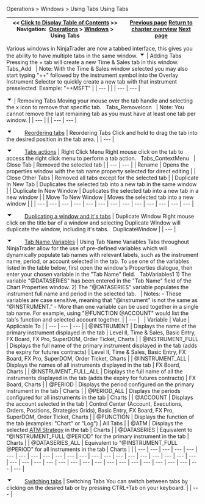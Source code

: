 ﻿
Operations > Windows > Using Tabs
Using Tabs

| << [Click to Display Table of Contents](using_tabs.md) >> **Navigation:**     [Operations](operations.md) > [Windows](window_tabs.md) > Using Tabs | [Previous page](instrument_overlay_selector.md) [Return to chapter overview](window_tabs.md) [Next page](sharing_content.md) |
| --- | --- |
Various windows in NinjaTrader are now a tabbed interface, this gives you the ability to have multiple tabs in the same window.
![tog_minus](tog_minus.gif)
| Adding Tabs Pressing the + tab will create a new Time & Sales tab in this window.   Tabs_Add     | Note: With the Time & Sales window selected you may also start typing "++" followed by the instrument symbol into the Overlay Instrument Selector to quickly create a new tab with that instrument preselected. Example: "++MSFT" | | --- | |
| --- | --- |

![tog_minus](tog_minus.gif)
| Removing Tabs Moving your mouse over the tab handle and selecting the x icon to remove that specific tab.   Tabs_RemoveIcon     | Note: You cannot remove the last remaining tab as you must have at least one tab per window. | | --- | |
| --- | --- |

![tog_minus](tog_minus.gif)        [Reordering tabs](javascript:HMToggle('toggle','ReorderingTabs','ReorderingTabs_ICON'))
| Reordering Tabs Click and hold to drag the tab into the desired position in the tab area. |
| --- |

![tog_minus](tog_minus.gif)        [Tabs actions](javascript:HMToggle('toggle','TabsActions','TabsActions_ICON'))
| Right Click Menu Right mouse click on the tab to access the right click menu to perform a tab action.   Tabs_ContextMenu     | Close Tab | Removed the selected tab | | --- | --- | | Rename | Opens the properties window with the tab name property selected for direct editing | | Close Other Tabs | Removed all tabs except for the selected tab | | Duplicate In New Tab | Duplicates the selected tab into a new tab in the same window | | Duplicate In New Window | Duplicates the selected tab into a new tab in a new window | | Move To New Window | Moves the selected tab into a new window | |
| --- | --- | --- | --- | --- | --- | --- | --- | --- | --- | --- | --- | --- |

![tog_minus](tog_minus.gif)        [Duplicating a window and it's tabs](javascript:HMToggle('toggle','Duplicatingawindowanditstabs','Duplicatingawindowanditstabs_ICON'))
| Duplicate Window Right mouse click on the title bar of a window and selecting Duplicate Window will duplicate the window, including it's tabs.   DuplicateWindow |
| --- |

![tog_minus](tog_minus.gif)        [Tab Name Variables](javascript:HMToggle('toggle','TabNameVariables','TabNameVariables_ICON'))
| Using Tab Name Variables Tabs throughout NinjaTrader allow for the use of pre-defined variables which will dynamically populate tab names with relevant labels, such as the instrument name, period, or account selected in the tab. To use one of the variables listed in the table below, first open the window's Properties dialogue, then enter your chosen variable in the "Tab Name" field.    TabVariables1 1) The variable "@DATASERIES" has been entered in the "Tab Name" field of the Chart Properties window. 2) The "@DATASERIES" variable populates the instrument full name and period in the selected tab.     | Notes:  - These variables are case sensitive, meaning that "@instrument" is not the same as "@INSTRUMENT." - More than one variable can be used together in a single tab name. For example, using "@FUNCTION @ACCOUNT" would list the tab's function and selected account together. | | --- |        | Variable | Value | Applicable To | | --- | --- | --- | | @INSTRUMENT | Displays the name of the primary instrument displayed in the tab | Level II, Time & Sales, Basic Entry, FX Board, FX Pro, SuperDOM, Order Ticket, Charts | | @INSTRUMENT_FULL | Displays the full name of the primary instrument displayed in the tab (adds the expiry for futures contracts) | Level II, Time & Sales, Basic Entry, FX Board, FX Pro, SuperDOM, Order Ticket, Charts | | @INSTRUMENT_ALL | Displays the names of all instruments displayed in the tab | FX Board, Charts | | @INSTRUMENT_FULL_ALL | Displays the full name of all the instruments displayed in the tab (adds the expiry for futures contracts) | FX Board, Charts | | @PERIOD | Displays the period configured on the primary instrument in the tab | Charts | | @PERIOD_ALL | Displays the periods configured for all instruments in the tab | Charts | | @ACCOUNT | Displays the account selected in the tab | Control Center (Account, Executions, Orders, Positions, Strategies Grids), Basic Entry, FX Board, FX Pro, SuperDOM, Order Ticket, Charts | | @FUNCTION | Displays the function of the tab (examples: "Chart" or "Log") | All Tabs | | @ATM | Displays the selected [ATM Strategy](advanced_trade_management_atm.md) in the tab | Charts | | @DATASERIES | Equivalent to "@INSTRUMENT_FULL @PERIOD" for the primary instrument in the tab | Charts | | @DATASERIES_ALL | Equivalent to "@INSTRUMENT_FULL @PERIOD" for all instruments in the tab | Charts | |
| --- | --- | --- | --- | --- | --- | --- | --- | --- | --- | --- | --- | --- | --- | --- | --- | --- | --- | --- | --- | --- | --- | --- | --- | --- | --- | --- | --- | --- | --- | --- | --- | --- | --- | --- | --- | --- | --- |

![tog_minus](tog_minus.gif)        [Switching tabs](javascript:HMToggle('toggle','Switchingtabs','Switchingtabs_ICON'))
| Switching Tabs You can switch between tabs by clicking on the desired tab or by pressing CTRL+Tab on your keyboard. |
| --- |
